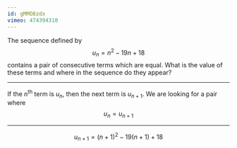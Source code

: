 ```yaml
---
id: gMMO8zdx
vimeo: 474394310
---
```

The sequence defined by
$$
u_n = n^2 - 19n + 18
$$
contains a pair of consecutive terms which are equal. What is the value of these terms and where in the sequence do they appear?

---

If the $n^{\text{th}}$ term is $u_n,$ then the next term is $u_{n+1}.$ We are looking for a pair where
$$
u_n = u_{n+1}
$$

---

$$
u_{n+1} = (n+1)^2 - 19(n+1) + 18
$$
